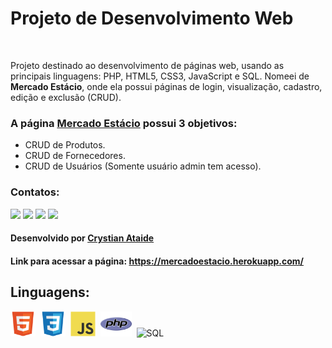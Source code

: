 # Projeto de Desenvolvimento Web
<br>

Projeto destinado ao desenvolvimento de páginas web, usando as principais linguagens: PHP, HTML5, CSS3, JavaScript e SQL. Nomeei de **Mercado Estácio**, onde ela possui páginas de login, visualização, cadastro, edição e exclusão (CRUD).
<br>

### A página [Mercado Estácio](https://mercadoestacio.herokuapp.com/) possui 3 objetivos:

- CRUD de Produtos.
- CRUD de Fornecedores.
- CRUD de Usuários (Somente usuário admin tem acesso).

### Contatos:

<div id="badges">
    <a href = "https://wa.me/92981315164"><img src="https://img.shields.io/badge/Whatsapp-1fbb2a?style=for-the-badge&logo=whatsapp&logoColor=white"></a>
    <a href = "https://instagram.com/crys._.at" target="_blank"><img src="https://img.shields.io/badge/-Instagram-%23E4405F?style=for-the-badge&logo=instagram&logoColor=white" target="_blank"></a>
    <a href = "mailto:crystianataide@gmail.com"><img src="https://img.shields.io/badge/Gmail-D14836?style=for-the-badge&logo=gmail&logoColor=white" target="_blank"></a>
    <a href = "https://www.linkedin.com/in/crystianataide"><img src="https://img.shields.io/badge/LinkedIn-blue?style=for-the-badge&logo=linkedin&logoColor=white" target="_blank"></a>
</div>

#### Desenvolvido por [Crystian Ataide](https://github.com/crysataide)
#### Link para acessar a página: https://mercadoestacio.herokuapp.com/

## Linguagens:

<div>
    <img src="https://github.com/devicons/devicon/blob/master/icons/html5/html5-original.svg" title="HTML5" alt="HTML" width="40" height="40"/>&nbsp;
    <img src="https://github.com/devicons/devicon/blob/master/icons/css3/css3-original.svg" title="CSS3" alt="CSS3" width="40" height="40"/>&nbsp;
    <img src="https://github.com/devicons/devicon/blob/master/icons/javascript/javascript-original.svg" title="JavaScript" alt="JS" width="40" height="40"/>&nbsp;
    <img src="https://github.com/devicons/devicon/blob/master/icons/php/php-original.svg" title="PHP" alt="PHP" width="50" height="40"/>&nbsp;
    <img src="https://cdn-icons-png.flaticon.com/128/4248/4248443.png" title="SQL" alt="SQL" width="40" height="40"/>&nbsp
</div>
